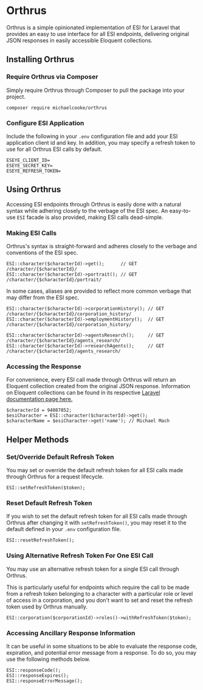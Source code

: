 # Orthrus

Orthrus is a simple opinionated implementation of ESI for Laravel that provides an easy to use interface for all ESI endpoints, delivering original JSON responses in easily accessible Eloquent collections.

## Installing Orthrus

### Require Orthrus via Composer

Simply require Orthrus through Composer to pull the package into your project.

```
composer require michaelcooke/orthrus
```

### Configure ESI Application

Include the following in your `.env` configuration file and add your ESI application client id and key. In addition, you may specify a refresh token to use for all Orthrus ESI calls by default.

```
ESEYE_CLIENT_ID=
ESEYE_SECRET_KEY=
ESEYE_REFRESH_TOKEN=
```

## Using Orthrus

Accessing ESI endpoints through Orthrus is easily done with a natural syntax while adhering closely to the verbage of the ESI spec. An easy-to-use `ESI` facade is also provided, making ESI calls dead-simple.

### Making ESI Calls

Orthrus's syntax is straight-forward and adheres closely to the verbage and conventions of the ESI spec.
```
ESI::character($characterId)->get();      // GET /character/{$characterId}/
ESI::character($characterId)->portrait(); // GET /character/{$characterId}/portrait/
```

In some cases, aliases are provided to reflect more common verbage that may differ from the ESI spec.
```
ESI::character($characterId)->corporationHistory(); // GET /character/{$characterId}/corporation_history/
ESI::character($characterId)->employmentHistory();  // GET /character/{$characterId}/corporation_history/

ESI::character($characterId)->agentsResearch();     // GET /character/{$characterId}/agents_research/
ESI::character($characterId)->researchAgents();     // GET /character/{$characterId}/agents_research/
```

### Accessing the Response

For convenience, every ESI call made through Orthrus will return an Eloquent collection created from the original JSON response. Information on Eloquent collections can be found in its respective [Laravel documentation page here.](https://laravel.com/docs/5.6/eloquent-collections)

```
$characterId = 94087852;
$esiCharacter = ESI::character($characterId)->get();
$characterName = $esiCharacter->get('name'); // Michael Mach
```

## Helper Methods

### Set/Override Default Refresh Token

You may set or override the default refresh token for all ESI calls made through Orthrus for a request lifecycle.

```
ESI::setRefreshToken($token);
```

### Reset Default Refresh Token

If you wish to set the default refresh token for all ESI calls made through Orthrus after changing it with `setRefreshToken()`, you may reset it to the default defined in your `.env` configuration file.

```
ESI::resetRefreshToken();
```

### Using Alternative Refresh Token For One ESI Call

You may use an alternative refresh token for a single ESI call through Orthrus.

This is particularly useful for endpoints which require the call to be made from a refresh token belonging to a character with a particular role or level of access in a corporation, and you don't want to set and reset the refresh token used by Orthrus manually.

```
ESI::corporation($corporationId)->roles()->withRefreshToken($token);
```

### Accessing Ancillary Response Information

It can be useful in some situations to be able to evaluate the response code, expiration, and potential error message from a response. To do so, you may use the following methods below.

```
ESI::responseCode();
ESI::responseExpires();
ESI::responseErrorMessage();
```
